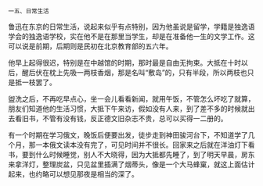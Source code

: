     一五、日常生活 

   鲁迅在东京的日常生活，说起来似乎有点特别，因为他虽说是留学，学籍是独逸语学会的独逸语学校，实在他不是在那里当学生，却是在准备他一生的文学工作。这可以说是前期，后期则是民初在北京教育部的五六年。

   他早上起得很迟，特别是在中越馆的时期，那时最是自由无拘束。大抵在十时以后，醒后伏在枕上先吸一两枝香烟，那是名叫“敷岛”的，只有半段，所以两枝也只是抵一枝罢了。

   盥洗之后，不再吃早点心，坐一会儿看看新闻，就用午饭，不管怎么坏吃了就算，朋友们知道他的生活习惯，大抵下午来访，假如没有人来，到了差不多的时候就出去看旧书，不管有没有钱，反正德文旧杂志不贵，总可以买得一二册的。

   有一个时期在学习俄文，晚饭后便要出发，徒步走到神田骏河台下，不知道学了几个月，那一本俄文读本没有完了，可见时间并不很长。回家来之后就在洋油灯下看书，要到什么时候睡觉，别人不大晓得，因为大抵都先睡了，到了明天早晨，房东来拿洋灯，整理炭盆，只见盆里插满了烟蒂头，像是一个大马蜂窠，就这上面估计起来，也约略可以想见那夜是相当的深了。

